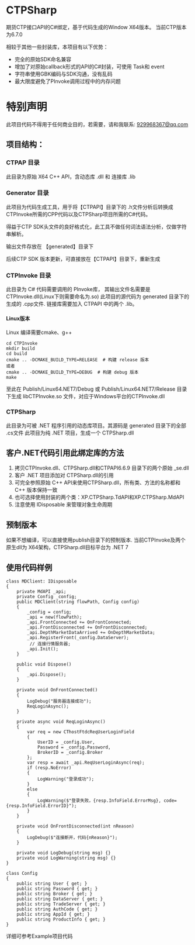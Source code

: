 # CTPSharp
期货CTP接口API的C#绑定，基于代码生成的Window X64版本。
当前CTP版本为6.7.0

相较于其他一些封装库，本项目有以下优势：
* 完全的原始SDK命名兼容
* 增加了对原始callback形式的API的C#封装，可使用 Task和 event
* 字符串使用GBK编码与SDK沟通，没有乱码
* 最大限度避免了PInvoke调用过程中的内存问题

# 特别声明
此项目代码不得用于任何商业目的，若需要，请和我联系: 929968367@qq.com

## 项目结构：

### CTPAP 目录
此目录为原始 X64 C++ API，含动态库 .dll 和 连接库 .lib


### Generator 目录
此项目为代码生成工具，用于将【CTPAPI】目录下的 .h文件分析后转换成CTPInvoke所需的CPP代码以及CTPSharp项目所需的C#代码。

得益于CTP SDK头文件的良好格式化，此工具不做任何词法语法分析，仅做字符串解析。

输出文件存放在 【generated】目录下

后续CTP SDK 版本更新，可直接放在【CTPAPI】目录下，重新生成

### CTPInvoke 目录
此目录为 C# 代码需要调用的 PInvoke库， 其输出文件名需要是 CTPInvoke.dll(Linux下则需要命名为.so)
此项目的源代码为 generated 目录下的生成的 .cpp文件. 链接库需要加入 CTPAPI 中的两个 .lib。 
#### Linux版本
Linux 编译需要cmake、g++
```
cd CTPInvoke
mkdir build
cd build
cmake .. -DCMAKE_BUILD_TYPE=RELEASE  # 构建 release 版本
或者
cmake .. -DCMAKE_BUILD_TYPE=DEBUG  # 构建 debug 版本
make
```
至此在 Publish/Linux64.NET7/Debug 或 Publish/Linux64.NET7/Release 目录下生成 libCTPInvoke.so 文件，对应于Windows平台的CTPInvoke.dll

### CTPSharp
此目录为可被 .NET 程序引用的动态库项目。其源码是 generated 目录下的全部 .cs文件
此项目为纯 .NET 项目，生成一个 CTPSharp.dll

## 客户.NET代码引用此绑定库的方法
1. 拷贝CTPInvoke.dll、CTPSharp.dll和CTPAPI6.6.9 目录下的两个原始 _se.dll
2. 客户 .NET 项目添加对 CTPSharp.dll的引用
3. 可完全参照原始 C++ API来使用CTPSharp.dll，所有类、方法的名称都和 C++ 版本保持一致
4. 也可选择使用封装的两个类：XP.CTPSharp.TdAPI和XP.CTPSharp.MdAPI
5. 注意使用 IDisposable 来管理对象生命周期

## 预制版本
如果不想编译，可以直接使用publish目录下的预制版本.
当前CTPInvoke及两个原生dll为 X64架构，CTPSharp.dll目标平台为 .NET 7

## 使用代码样例
```
class MDClient: IDisposable
{
    private MdAPI _api;
    private Config _config;
    public MDClient(string flowPath, Config config)
    {
        _config = config;
        _api = new(flowPath);
        _api.FrontConnected += OnFrontConnected;
        _api.FrontDisconnected += OnFrontDisconnected;
        _api.DepthMarketDataArrived += OnDepthMarketData;
        _api.RegisterFront(_config.DataServer);
         // 连接行情服务器;
        _api.Init();
    }

    public void Dispose()
    {
        _api.Dispose();
    }

    private void OnFrontConnected()
    {
        LogDebug("服务器连接成功");
        ReqLoginAsync();
    }

    private async void ReqLoginAsync()
    {
        var req = new CThostFtdcReqUserLoginField
        {
            UserID = _config.User,
            Password = _config.Password,
            BrokerID = _config.Broker
        };
        var resp = await _api.ReqUserLoginAsync(req);
        if (resp.NoError)
        {
            LogWarning("登录成功");
        }
        else
        {
            LogWarning($"登录失败，{resp.InfoField.ErrorMsg}, code={resp.InfoField.ErrorID}");
        }
    }

    private void OnFrontDisconnected(int nReason)
    {
        LogDebug($"连接断开，代码{nReason}");
    }

    private void LogDebug(string msg) {}
    private void LogWarning(string msg) {}
}

class Config
{
    public string User { get; }
    public string Password { get; }
    public string Broker { get; }
    public string DataServer { get; }
    public string TradeServer { get; }
    public string AuthCode { get; }
    public string AppId { get; }
    public string ProductInfo { get; }
}
```
详细可参考Example项目代码
